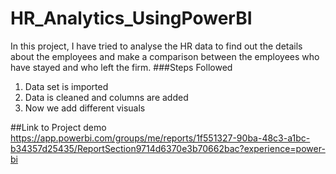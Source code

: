 # HR_Analytics_UsingPowerBI
 In this project, I have tried to analyse the HR data to find out the details about the employees and make a comparison between the employees who have stayed and who left the firm. 
###Steps Followed
1) Data set is imported
2) Data is cleaned and columns are added
3) Now we add different visuals

##Link to Project demo
https://app.powerbi.com/groups/me/reports/1f551327-90ba-48c3-a1bc-b34357d25435/ReportSection9714d6370e3b70662bac?experience=power-bi
